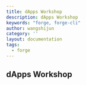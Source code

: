 ```yaml
---
title: dApps Workshop
description: dApps Workshop
keywords: "forge, forge-cli"
author: wangshijun
category: ''
layout: documentation
tags:
  - forge
---
```


## dApps Workshop
